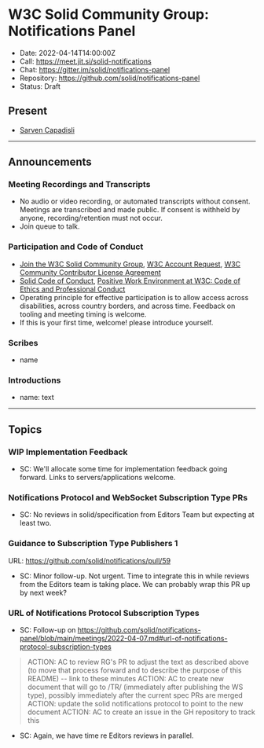 # W3C Solid Community Group: Notifications Panel

* Date: 2022-04-14T14:00:00Z
* Call: https://meet.jit.si/solid-notifications
* Chat: https://gitter.im/solid/notifications-panel
* Repository: https://github.com/solid/notifications-panel
* Status: Draft


## Present
* [Sarven Capadisli](https://csarven.ca/#i)


---

## Announcements

### Meeting Recordings and Transcripts
* No audio or video recording, or automated transcripts without consent. Meetings are transcribed and made public. If consent is withheld by anyone, recording/retention must not occur.
* Join queue to talk.


### Participation and Code of Conduct
* [Join the W3C Solid Community Group](https://www.w3.org/community/solid/join), [W3C Account Request](http://www.w3.org/accounts/request), [W3C Community Contributor License Agreement](https://www.w3.org/community/about/agreements/cla/)
* [Solid Code of Conduct](https://github.com/solid/process/blob/main/code-of-conduct.md), [Positive Work Environment at W3C: Code of Ethics and Professional Conduct](https://www.w3.org/Consortium/cepc/)
* Operating principle for effective participation is to allow access across disabilities, across country borders, and across time. Feedback on tooling and meeting timing is welcome.
* If this is your first time, welcome! please introduce yourself.


### Scribes
* name

### Introductions
* name: text


---

## Topics


### WIP Implementation Feedback
* SC: We'll allocate some time for implementation feedback going forward. Links to servers/applications welcome.


### Notifications Protocol and WebSocket Subscription Type PRs
* SC: No reviews in solid/specification from Editors Team but expecting at least two.


### Guidance to Subscription Type Publishers 1
URL: https://github.com/solid/notifications/pull/59

* SC: Minor follow-up. Not urgent. Time to integrate this in while reviews from the Editors team is taking place. We can probably wrap this PR up by next week?


### URL of Notifications Protocol Subscription Types
* SC: Follow-up on https://github.com/solid/notifications-panel/blob/main/meetings/2022-04-07.md#url-of-notifications-protocol-subscription-types
>ACTION: AC to review RG's PR to adjust the text as described above (to move that process forward and to describe the purpose of this README) -- link to these minutes
>ACTION: AC to create new document that will go to /TR/ (immediately after publishing the WS type), possibly immediately after the current spec PRs are merged
>ACTION: update the solid notifications protocol to point to the new document
>ACTION: AC to create an issue in the GH repository to track this

* SC: Again, we have time re Editors reviews in parallel.

